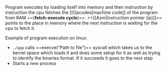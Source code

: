 Program executes by loading itself into memory and then instruction by instruction the cpu fetches the [[Opcodes|machine code]] of the program from RAM ==(**fetch-execute cycle**)==.
==[[Asm|Instruction pointer (ip)]]== points to the place in memory where the next instruction is waiting for the cpu to fetch it.

Example of program execution on linux:
- `./app` calls ==execve("Path to file")== syscall which takes us to the kernel space which loads it and does some setup for it as well as trying to identify the binaries format. If it succeeds it goes to the next step
- Starts a new process